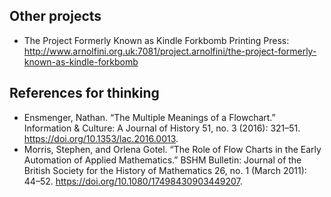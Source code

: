 ## Other projects
- The  Project  Formerly  Known  as  Kindle  Forkbomb Printing Press: http://www.arnolfini.org.uk:7081/project.arnolfini/the-project-formerly-known-as-kindle-forkbomb

## References for thinking
- Ensmenger, Nathan. “The Multiple Meanings of a Flowchart.” Information & Culture: A Journal of History 51, no. 3 (2016): 321–51. https://doi.org/10.1353/lac.2016.0013.
- Morris, Stephen, and Orlena Gotel. “The Role of Flow Charts in the Early Automation of Applied Mathematics.” BSHM Bulletin: Journal of the British Society for the History of Mathematics 26, no. 1 (March 2011): 44–52. https://doi.org/10.1080/17498430903449207.
